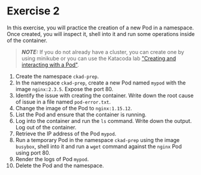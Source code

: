 # Exercise 2

In this exercise, you will practice the creation of a new Pod in a namespace. Once created, you will inspect it, shell into it and run some operations inside of the container.

> **_NOTE:_** If you do not already have a cluster, you can create one by using minikube or you can use the Katacoda lab ["Creating and interacting with a Pod"](https://learning.oreilly.com/scenarios/ckad-pods-creating/9781098104818/).

1. Create the namespace `ckad-prep`.
2. In the namespace `ckad-prep`, create a new Pod named `mypod` with the image `nginx:2.3.5`. Expose the port 80.
3. Identify the issue with creating the container. Write down the root cause of issue in a file named `pod-error.txt`.
4. Change the image of the Pod to `nginx:1.15.12`.
5. List the Pod and ensure that the container is running.
6. Log into the container and run the `ls` command. Write down the output. Log out of the container.
7. Retrieve the IP address of the Pod `mypod`.
8. Run a temporary Pod in the namespace `ckad-prep` using the image `busybox`, shell into it and run a `wget` command against the `nginx` Pod using port 80.
9. Render the logs of Pod `mypod`.
10. Delete the Pod and the namespace.
